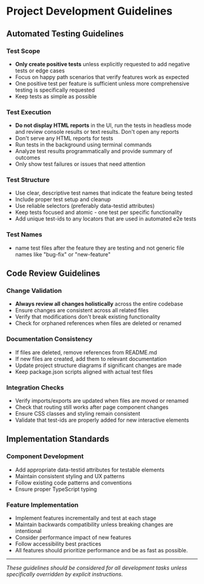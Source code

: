 # Project Development Guidelines

## Automated Testing Guidelines

### Test Scope
- **Only create positive tests** unless explicitly requested to add negative tests or edge cases
- Focus on happy path scenarios that verify features work as expected
- One positive test per feature is sufficient unless more comprehensive testing is specifically requested
- Keep tests as simple as possible

### Test Execution
- **Do not display HTML reports** in the UI, run the tests in headless mode and review console results or text results. Don't open any reports
- Don't serve any HTML reports for tests
- Run tests in the background using terminal commands
- Analyze test results programmatically and provide summary of outcomes
- Only show test failures or issues that need attention

### Test Structure
- Use clear, descriptive test names that indicate the feature being tested
- Include proper test setup and cleanup
- Use reliable selectors (preferably data-testid attributes)
- Keep tests focused and atomic - one test per specific functionality
- Add unique test-ids to any locators that are used in automated e2e tests

### Test Names
- name test files after the feature they are testing and not generic file names like "bug-fix" or "new-feature"

## Code Review Guidelines

### Change Validation
- **Always review all changes holistically** across the entire codebase
- Ensure changes are consistent across all related files
- Verify that modifications don't break existing functionality
- Check for orphaned references when files are deleted or renamed

### Documentation Consistency
- If files are deleted, remove references from README.md
- If new files are created, add them to relevant documentation
- Update project structure diagrams if significant changes are made
- Keep package.json scripts aligned with actual test files

### Integration Checks
- Verify imports/exports are updated when files are moved or renamed
- Check that routing still works after page component changes
- Ensure CSS classes and styling remain consistent
- Validate that test-ids are properly added for new interactive elements

## Implementation Standards

### Component Development
- Add appropriate data-testid attributes for testable elements
- Maintain consistent styling and UX patterns
- Follow existing code patterns and conventions
- Ensure proper TypeScript typing

### Feature Implementation
- Implement features incrementally and test at each stage
- Maintain backwards compatibility unless breaking changes are intentional
- Consider performance impact of new features
- Follow accessibility best practices
- All features should prioritize performance and be as fast as possible.

---

*These guidelines should be considered for all development tasks unless specifically overridden by explicit instructions.* 